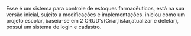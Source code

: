 Esse é um sistema para controle de estoques farmacêuticos, está na sua versão inicial, sujeito a modificações e implementações.
iniciou como um projeto escolar, baseia-se em 2 CRUD's(Criar,listar,atualizar e deletar), possui um sistema de login e cadastro.

